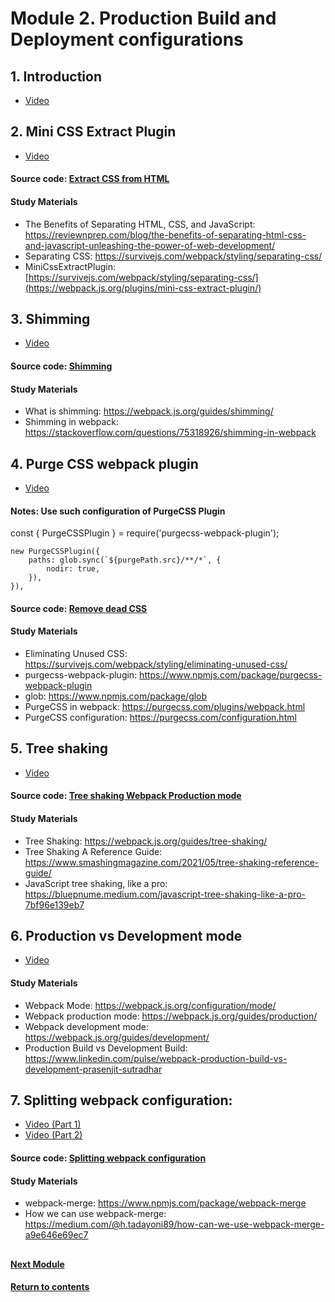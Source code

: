 # Module 2. Production Build and Deployment configurations
## 1. Introduction
- [Video](https://youtu.be/UWISinCZZ4A)

## 2. Mini CSS Extract Plugin
- [Video](https://youtu.be/Ny6q5P0TL6A)
  
#### Source code: [Extract CSS from HTML](https://github.com/yaskutsWeb/webpack-course/tree/master/source/module%206/1.%20Extract%20CSS%20from%20HTML%20%5Blesson%202%5D)

#### Study Materials
- The Benefits of Separating HTML, CSS, and JavaScript: https://reviewnprep.com/blog/the-benefits-of-separating-html-css-and-javascript-unleashing-the-power-of-web-development/
- Separating CSS: https://survivejs.com/webpack/styling/separating-css/
- MiniCssExtractPlugin: [https://survivejs.com/webpack/styling/separating-css/](https://webpack.js.org/plugins/mini-css-extract-plugin/)

## 3. Shimming
- [Video](https://youtu.be/eGm2enu8vRM)

#### Source code: [Shimming](https://github.com/yaskutsWeb/webpack-course/tree/master/source/module%206/2.%20Shimming%20%5Blesson%203%5D)

#### Study Materials
- What is shimming: https://webpack.js.org/guides/shimming/
- Shimming in webpack: https://stackoverflow.com/questions/75318926/shimming-in-webpack

## 4. Purge CSS webpack plugin
- [Video](https://youtu.be/PxeglRAhW0o)

#### Notes: Use such configuration of PurgeCSS Plugin
const { PurgeCSSPlugin } = require('purgecss-webpack-plugin');

	new PurgeCSSPlugin({
		paths: glob.sync(`${purgePath.src}/**/*`, {
			nodir: true,
		}),
	}),

#### Source code: [Remove dead CSS](https://github.com/yaskutsWeb/webpack-course/tree/master/source/module%206/3.%20Remove%20dead%20CSS%20%5Blesson%204%5D)

#### Study Materials
- Eliminating Unused CSS: https://survivejs.com/webpack/styling/eliminating-unused-css/
- purgecss-webpack-plugin: https://www.npmjs.com/package/purgecss-webpack-plugin
- glob: https://www.npmjs.com/package/glob
- PurgeCSS in webpack: https://purgecss.com/plugins/webpack.html
- PurgeCSS configuration: https://purgecss.com/configuration.html

## 5. Tree shaking
- [Video](https://youtu.be/kvuMWqJNTGM)

#### Source code: [Tree shaking Webpack Production mode](https://github.com/yaskutsWeb/webpack-course/tree/master/source/module%206/4.%20Tree%20shaking%20Webpack%20Production%20mode%20%5Blesson%205%5D)

#### Study Materials
- Tree Shaking: https://webpack.js.org/guides/tree-shaking/
- Tree Shaking A Reference Guide: https://www.smashingmagazine.com/2021/05/tree-shaking-reference-guide/
- JavaScript tree shaking, like a pro: https://bluepnume.medium.com/javascript-tree-shaking-like-a-pro-7bf96e139eb7

## 6. Production vs Development mode
- [Video](https://youtu.be/CL64vD1nht4)

#### Study Materials
- Webpack Mode: https://webpack.js.org/configuration/mode/
- Webpack production mode: https://webpack.js.org/guides/production/
- Webpack development mode: https://webpack.js.org/guides/development/
- Production Build vs Development Build: https://www.linkedin.com/pulse/webpack-production-build-vs-development-prasenjit-sutradhar

## 7. Splitting webpack configuration:
- [Video (Part 1)](https://youtu.be/zyV0rXfJsrM)
- [Video (Part 2)](https://youtu.be/YjnZkk8z88s)

#### Source code: [Splitting webpack configuration](https://github.com/yaskutsWeb/webpack-course/tree/master/source/module%206/5.%20Splitting%20webpack%20configuration%20%5Blesson%207%5D)

#### Study Materials
- webpack-merge: https://www.npmjs.com/package/webpack-merge
- How we can use webpack-merge: https://medium.com/@h.tadayoni89/how-can-we-use-webpack-merge-a9e646e69ec7

##
#### [Next Module](https://github.com/yaskutsWeb/webpack-course/blob/master/source/module%207/Module%207.md)
#### [Return to contents](https://github.com/yaskutsWeb/webpack-course)
##
